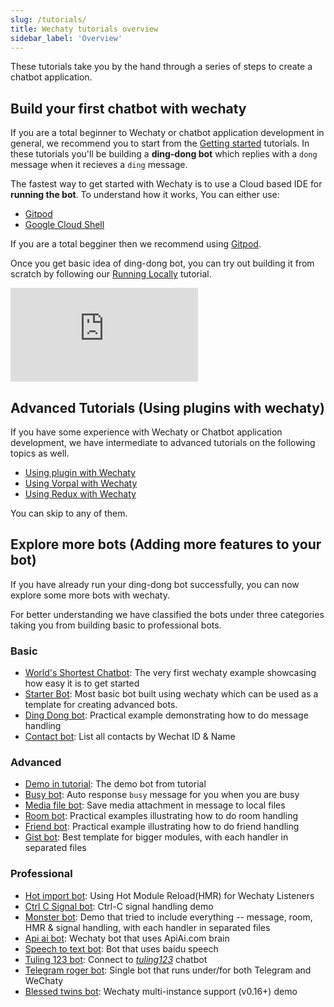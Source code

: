 ```yaml
---
slug: /tutorials/
title: Wechaty tutorials overview
sidebar_label: 'Overview'
---
```


<!-- tutorial/Codelab - Converts a reader from curious investigator to active user. -->

These tutorials take you by the hand through a series of steps to create a chatbot application.

## Build your first chatbot with wechaty

If you are a total beginner to Wechaty or chatbot application development in general, we recommend you to start from the [Getting started](getting-started/overview.mdx) tutorials. In these tutorials you'll be building a **ding-dong bot** which replies with a `dong` message when it recieves a `ding` message.

The fastest way to get started with Wechaty is to use a Cloud based IDE for **running the bot**. To understand how it works, You can either use:

- [Gitpod](quick-start/running-on-gitpod.md)
- [Google Cloud Shell](quick-start/running-on-google-cloud-shell.md)

If you are a total begginer then we recommend using [Gitpod](https://gitpod.io/#https://github.com/wechaty/wechaty-getting-started).

Once you get basic idea of ding-dong bot, you can try out building it from scratch by following our [Running Locally](getting-started/running-locally.mdx) tutorial.

<div style={{
    position: 'relative',
    paddingBottom: '56.25%',
    paddingTop:'30px',
    height:0,
    overflow:'hidden',
  }}>
  <iframe
    src='https://www.youtube.com/embed/LHT49Q_x5D8'
    allowFullScreen
    webkitallowfullscreen="true"
    frameBorder="0"
    style={{
      position: 'absolute',
      top:0,
      left:0,
      width:'100%',
      height:'100%',
    }}
  >
  </iframe>
</div>

## Advanced Tutorials (Using plugins with wechaty)

If you have some experience with Wechaty or Chatbot application development, we have intermediate to advanced tutorials on the following topics as well.

- [Using plugin with Wechaty](using-plugin-with-wechaty/overview.mdx)
- [Using Vorpal with Wechaty](tutorials/using-vorpal-with-wechaty.mdx)
- [Using Redux with Wechaty](using-redux-with-wechaty/overview.md)

You can skip to any of them.

## Explore more bots (Adding more features to your bot)

If you have already run your ding-dong bot successfully, you can now explore some more bots with wechaty.

For better understanding we have classified the bots under three categories taking you from building basic to professional bots.

### Basic

- [World's Shortest Chatbot](examples/basic/the-worlds-shortest-chatbot-code-in-6-lines.mdx): The very first wechaty example showcasing how easy it is to get started
- [Starter Bot](examples/basic/starter-bot.mdx): Most basic bot built using wechaty which can be used as a template for creating advanced bots.
- [Ding Dong bot](examples/basic/ding-dong-bot.md): Practical example demonstrating how to do message handling
- [Contact bot](examples/basic/contact-bot.mdx): List all contacts by Wechat ID & Name

### Advanced

- [Demo in tutorial](https://github.com/wechaty/wechaty-getting-started/blob/main/examples/advanced/demo-in-tutorial.js): The demo bot from tutorial
- [Busy bot](examples/advanced/busy-bot.mdx): Auto response `busy` message for you when you are busy
- [Media file bot](examples/advanced/media-file-bot.mdx): Save media attachment in message to local files
- [Room bot](examples/advanced/room-bot.mdx): Practical examples illustrating how to do room handling
- [Friend bot](examples/advanced/friend-bot.mdx): Practical example illustrating how to do friend handling
- [Gist bot](https://github.com/wechaty/wechaty-getting-started/tree/main/examples/advanced/gist-bot): Best template for bigger modules, with each handler in separated files

### Professional

- [Hot import bot](https://github.com/wechaty/wechaty-getting-started/tree/main/examples/professional/hot-import-bot): Using Hot Module Reload(HMR) for Wechaty Listeners
- [Ctrl C Signal bot](examples/professional/ctrl-c-signal-bot.mdx): Ctrl-C signal handling demo
- [Monster bot](https://github.com/wechaty/wechaty-getting-started/tree/main/examples/professional/monster-bot): Demo that tried to include everything -- message, room, HMR & signal handling, with each handler in separated files
- [Api ai bot](https://github.com/wechaty/wechaty-getting-started/blob/main/examples/professional/api-ai-bot.ts): Wechaty bot that uses ApiAi.com brain
- [Speech to text bot](https://github.com/wechaty/wechaty-getting-started/blob/main/examples/professional/speech-to-text-bot.ts): Bot that uses baidu speech
- [Tuling 123 bot](examples/professional/tuling123-bot.md): Connect to *[tuling123](http://www.turingapi.com/)* chatbot
- [Telegram roger bot](https://github.com/wechaty/wechaty-getting-started/blob/main/examples/professional/telegram-roger-bot.js): Single bot that runs under/for both Telegram and WeChaty
- [Blessed twins bot](https://github.com/wechaty/wechaty-getting-started/tree/main/examples/professional/blessed-twins-bot): Wechaty multi-instance support (v0.16+) demo
